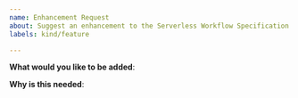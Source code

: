 ```yaml
---
name: Enhancement Request
about: Suggest an enhancement to the Serverless Workflow Specification VSCode Extension
labels: kind/feature

---
```


**What would you like to be added**:

**Why is this needed**: 